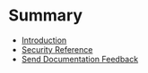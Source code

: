 # Summary

* [Introduction](README.md)
* [Security Reference](security_reference.md)
* [Send Documentation Feedback](feedback.md)



